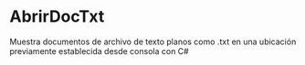 # AbrirDocTxt
Muestra documentos de archivo de texto planos como .txt en una ubicación previamente establecida desde consola con C#
